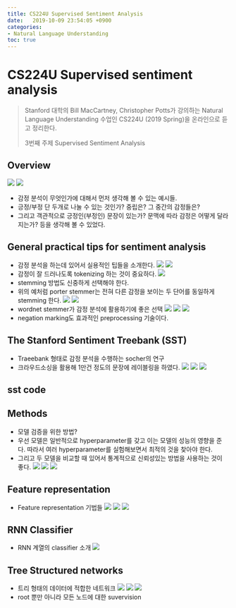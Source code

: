 ```yaml
---
title: CS224U Supervised Sentiment Analysis
date:   2019-10-09 23:54:05 +0900
categories:
- Natural Language Understanding
toc: true
---
```


# CS224U Supervised sentiment analysis
> Stanford 대학의 Bill MacCartney, Christopher Potts가 강의하는 Natural Language Understanding 수업인 CS224U (2019 Spring)을 온라인으로 듣고 정리한다.
>
>3번째 주제 Supervised Sentiment Analysis

## Overview
![](/assets/img/CS224U_3_1.png)
![](/assets/img/CS224U_3_2.png)
* 감정 분석이 무엇인가에 대해서 먼저 생각해 볼 수 있는 예시들.
* 긍정/부정 단 두개로 나눌 수 있는 것인가? 중립은? 그 중간의 감정들은?
* 그리고 객관적으로 긍정인(부정인) 문장이 있는가? 문맥에 따라 감정은 어떻게 달라지는가? 등을 생각해 볼 수 있었다.


## General practical tips for sentiment analysis
* 감정 분석을 하는데 있어서 실용적인 팁들을 소개한다.
![](/assets/img/CS224U_3_3.png)
![](/assets/img/CS224U_3_4.png)
* 감정이 잘 드러나도록 tokenizing 하는 것이 중요하다.
![](/assets/img/CS224U_3_5.png)
* stemming 방법도 신중하게 선택해야 한다.
* 위의 예처럼 porter stemmer는 전혀 다른 감정을 보이는 두 단어를 동일하게 stemming 한다.
![](/assets/img/CS224U_3_6.png)
![](/assets/img/CS224U_3_7.png)
* wordnet stemmer가 감정 분석에 활용하기에 좋은 선택
![](/assets/img/CS224U_3_8.png)
![](/assets/img/CS224U_3_9.png)
![](/assets/img/CS224U_3_10.png)
* negation marking도 효과적인 preprocessing 기술이다.



## The Stanford Sentiment Treebank (SST)
* Traeebank 형태로 감정 분석을 수행하는 socher의 연구
* 크라우드소싱을 활용해 1만건 정도의 문장에 레이블링을 하였다.
![](/assets/img/CS224U_3_11.png)
![](/assets/img/CS224U_3_12.png)
![](/assets/img/CS224U_3_13.png)

## sst code

## Methods
* 모델 검증을 위한 방법?
* 우선 모델은 일반적으로 hyperparameter를 갖고 이는 모델의 성능의 영향을 준다. 따라서 여러 hyperparameter를 실험해보면서 최적의 것을 찾아야 한다.
* 그리고 두 모델을 비교할 때 있어서 통계적으로 신뢰성있는 방법을 사용하는 것이 좋다.
![](/assets/img/CS224U_3_14.png)
![](/assets/img/CS224U_3_15.png)
![](/assets/img/CS224U_3_16.png)


## Feature representation
* Feature representation 기법들
![](/assets/img/CS224U_3_17.png)
![](/assets/img/CS224U_3_18.png)
![](/assets/img/CS224U_3_19.png)

## RNN Classifier
* RNN 계열의 classifier 소개
![](/assets/img/CS224U_3_20.png)

## Tree Structured networks
* 트리 형태의 데이터에 적합한 네트워크
![](/assets/img/CS224U_3_21.png)
![](/assets/img/CS224U_3_22.png)
![](/assets/img/CS224U_3_23.png)
* root 뿐만 아니라 모든 노드에 대한 suvervision